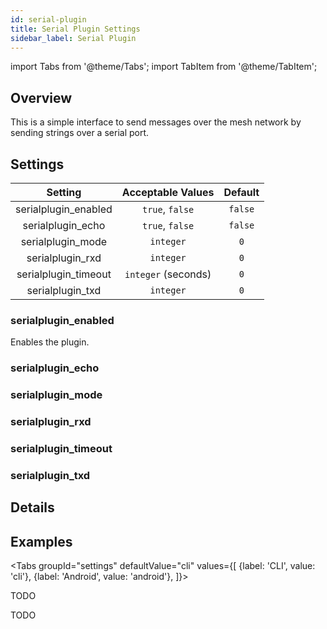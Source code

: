```yaml
---
id: serial-plugin
title: Serial Plugin Settings
sidebar_label: Serial Plugin
---
```

import Tabs from '@theme/Tabs';
import TabItem from '@theme/TabItem';


## Overview

This is a simple interface to send messages over the mesh network by sending strings over a serial port.

## Settings

| Setting | Acceptable Values | Default |
| :-----: | :---------------: | :-----: |
| serialplugin_enabled | `true`, `false` | `false` |
| serialplugin_echo | `true`, `false` | `false` |
| serialplugin_mode | `integer` | `0` |
| serialplugin_rxd | `integer` | `0` |
| serialplugin_timeout | `integer` (seconds) | `0` |
| serialplugin_txd | `integer` | `0` |

### serialplugin_enabled

Enables the plugin.

### serialplugin_echo

<!--- TODO --->

### serialplugin_mode

<!--- TODO --->

### serialplugin_rxd

<!--- TODO --->

### serialplugin_timeout

<!--- TODO --->

### serialplugin_txd

<!--- TODO --->

## Details

## Examples

<Tabs
  groupId="settings"
  defaultValue="cli"
  values={[
    {label: 'CLI', value: 'cli'},
    {label: 'Android', value: 'android'},
  ]}>
  <TabItem value="cli">

  TODO

  </TabItem>
  <TabItem value="android">

  TODO

  </TabItem>
</Tabs>
